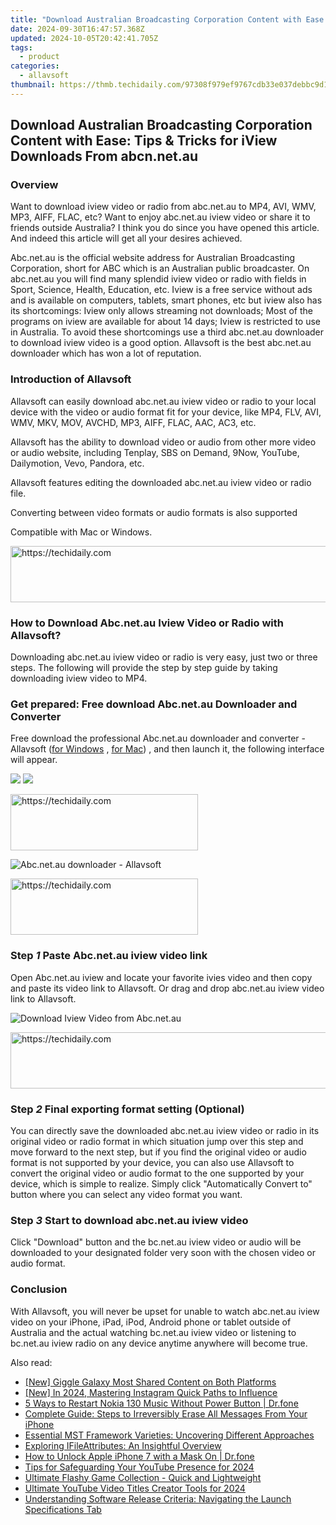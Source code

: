 ```yaml
---
title: "Download Australian Broadcasting Corporation Content with Ease: Tips & Tricks for iView Downloads From abcn.net.au"
date: 2024-09-30T16:47:57.368Z
updated: 2024-10-05T20:42:41.705Z
tags:
  - product
categories:
  - allavsoft
thumbnail: https://thmb.techidaily.com/97308f979ef9767cdb33e037debbc9d1c528c201fc8946139de7109bd3d44499.jpg
---
```


## Download Australian Broadcasting Corporation Content with Ease: Tips & Tricks for iView Downloads From abcn.net.au

### Overview

Want to download iview video or radio from abc.net.au to MP4, AVI, WMV, MP3, AIFF, FLAC, etc? Want to enjoy abc.net.au iview video or share it to friends outside Australia? I think you do since you have opened this article. And indeed this article will get all your desires achieved.

Abc.net.au is the official website address for Australian Broadcasting Corporation, short for ABC which is an Australian public broadcaster. On abc.net.au you will find many splendid iview video or radio with fields in Sport, Science, Health, Education, etc. Iview is a free service without ads and is available on computers, tablets, smart phones, etc but iview also has its shortcomings: Iview only allows streaming not downloads; Most of the programs on iview are available for about 14 days; Iview is restricted to use in Australia. To avoid these shortcomings use a third abc.net.au downloader to download iview video is a good option. Allavsoft is the best abc.net.au downloader which has won a lot of reputation.

### Introduction of Allavsoft

Allavsoft can easily download abc.net.au iview video or radio to your local device with the video or audio format fit for your device, like MP4, FLV, AVI, WMV, MKV, MOV, AVCHD, MP3, AIFF, FLAC, AAC, AC3, etc.

Allavsoft has the ability to download video or audio from other more video or audio website, including Tenplay, SBS on Demand, 9Now, YouTube, Dailymotion, Vevo, Pandora, etc.

Allavsoft features editing the downloaded abc.net.au iview video or radio file.

Converting between video formats or audio formats is also supported

Compatible with Mac or Windows.

<!-- affiliate ads begin -->
<a href="https://appsumo.8odi.net/c/5597632/2094429/7443" target="_top" id="2094429">
  <img src="//a.impactradius-go.com/display-ad/7443-2094429" border="0" alt="https://techidaily.com" width="728" height="90"/>
</a>
<img height="0" width="0" src="https://appsumo.8odi.net/i/5597632/2094429/7443" style="position:absolute;visibility:hidden;" border="0" />
<!-- affiliate ads end -->

### How to Download Abc.net.au Iview Video or Radio with Allavsoft?

Downloading abc.net.au iview video or radio is very easy, just two or three steps. The following will provide the step by step guide by taking downloading iview video to MP4.

### Get prepared: Free download Abc.net.au Downloader and Converter

Free download the professional Abc.net.au downloader and converter - Allavsoft ([for Windows](https://tools.techidaily.com/allavsoft/products/) , [for Mac](https://tools.techidaily.com/allavsoft/products/)) , and then launch it, the following interface will appear.

[![](https://www.allavsoft.com/how-to/../images/how-to/free-download-win.jpg)](https://tools.techidaily.com/allavsoft/products/) [![](https://www.allavsoft.com/how-to/../images/how-to/free-download-mac.jpg)](https://tools.techidaily.com/allavsoft/products/)

<!-- affiliate ads begin -->
<a href="https://homestyler.sjv.io/c/5597632/1943750/22993" target="_top" id="1943750">
  <img src="//a.impactradius-go.com/display-ad/22993-1943750" border="0" alt="https://techidaily.com" width="300" height="90"/>
</a>
<img height="0" width="0" src="https://homestyler.sjv.io/i/5597632/1943750/22993" style="position:absolute;visibility:hidden;" border="0" />
<!-- affiliate ads end -->

![Abc.net.au downloader - Allavsoft](https://www.allavsoft.com/how-to/../images/how-to/allavsoft-converter/screen-shot-600.jpg)

<!-- affiliate ads begin -->
<a href="https://aligracehair.sjv.io/c/5597632/1896555/19272" target="_top" id="1896555">
  <img src="//a.impactradius-go.com/display-ad/19272-1896555" border="0" alt="https://techidaily.com" width="300" height="90"/>
</a>
<img height="0" width="0" src="https://aligracehair.sjv.io/i/5597632/1896555/19272" style="position:absolute;visibility:hidden;" border="0" />
<!-- affiliate ads end -->

### Step _1_ Paste Abc.net.au iview video link

Open Abc.net.au iview and locate your favorite ivies video and then copy and paste its video link to Allavsoft. Or drag and drop abc.net.au iview video link to Allavsoft.

![Download Iview Video from Abc.net.au](https://www.allavsoft.com/how-to/../images/how-to/abc-iview-downloader/download-video-from-abc-iview.jpg)

<!-- affiliate ads begin -->
<a href="https://appsumo.8odi.net/c/5597632/2105867/7443" target="_top" id="2105867">
  <img src="//a.impactradius-go.com/display-ad/7443-2105867" border="0" alt="https://techidaily.com" width="728" height="90"/>
</a>
<img height="0" width="0" src="https://appsumo.8odi.net/i/5597632/2105867/7443" style="position:absolute;visibility:hidden;" border="0" />
<!-- affiliate ads end -->

### Step _2_ Final exporting format setting (Optional)

You can directly save the downloaded abc.net.au iview video or radio in its original video or radio format in which situation jump over this step and move forward to the next step, but if you find the original video or audio format is not supported by your device, you can also use Allavsoft to convert the original video or audio format to the one supported by your device, which is simple to realize. Simply click "Automatically Convert to" button where you can select any video format you want.

### Step _3_ Start to download abc.net.au iview video

Click "Download" button and the bc.net.au iview video or audio will be downloaded to your designated folder very soon with the chosen video or audio format.

### Conclusion

With Allavsoft, you will never be upset for unable to watch abc.net.au iview video on your iPhone, iPad, iPod, Android phone or tablet outside of Australia and the actual watching bc.net.au iview video or listening to bc.net.au iview radio on any device anytime anywhere will become true.

<ins class="adsbygoogle"
     style="display:block"
     data-ad-format="autorelaxed"
     data-ad-client="ca-pub-7571918770474297"
     data-ad-slot="1223367746"></ins>

<ins class="adsbygoogle"
     style="display:block"
     data-ad-client="ca-pub-7571918770474297"
     data-ad-slot="8358498916"
     data-ad-format="auto"
     data-full-width-responsive="true"></ins>

<span class="atpl-alsoreadstyle">Also read:</span>
<div><ul>
<li><a href="https://twitter-videos.techidaily.com/new-giggle-galaxy-most-shared-content-on-both-platforms/"><u>[New] Giggle Galaxy Most Shared Content on Both Platforms</u></a></li>
<li><a href="https://instagram-video-recordings.techidaily.com/new-in-2024-mastering-instagram-quick-paths-to-influence/"><u>[New] In 2024, Mastering Instagram Quick Paths to Influence</u></a></li>
<li><a href="https://phone-solutions.techidaily.com/5-ways-to-restart-nokia-130-music-without-power-button-drfone-by-drfone-reset-android-reset-android/"><u>5 Ways to Restart Nokia 130 Music Without Power Button | Dr.fone</u></a></li>
<li><a href="https://fox-sure.techidaily.com/complete-guide-steps-to-irreversibly-erase-all-messages-from-your-iphone/"><u>Complete Guide: Steps to Irreversibly Erase All Messages From Your iPhone</u></a></li>
<li><a href="https://fox-sure.techidaily.com/essential-mst-framework-varieties-uncovering-different-approaches/"><u>Essential MST Framework Varieties: Uncovering Different Approaches</u></a></li>
<li><a href="https://fox-sure.techidaily.com/exploring-ifileattributes-an-insightful-overview/"><u>Exploring IFileAttributes: An Insightful Overview</u></a></li>
<li><a href="https://iphone-unlock.techidaily.com/how-to-unlock-apple-iphone-7-with-a-mask-on-drfone-by-drfone-ios/"><u>How to Unlock Apple iPhone 7 with a Mask On | Dr.fone</u></a></li>
<li><a href="https://facebook-video-footage.techidaily.com/tips-for-safeguarding-your-youtube-presence-for-2024/"><u>Tips for Safeguarding Your YouTube Presence for 2024</u></a></li>
<li><a href="https://extra-information.techidaily.com/ultimate-flashy-game-collection-quick-and-lightweight/"><u>Ultimate Flashy Game Collection - Quick and Lightweight</u></a></li>
<li><a href="https://some-guidance.techidaily.com/ultimate-youtube-video-titles-creator-tools-for-2024/"><u>Ultimate YouTube Video Titles Creator Tools for 2024</u></a></li>
<li><a href="https://fox-sure.techidaily.com/understanding-software-release-criteria-navigating-the-launch-specifications-tab/"><u>Understanding Software Release Criteria: Navigating the Launch Specifications Tab</u></a></li>
</ul></div>

